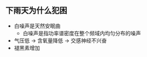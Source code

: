 <!-- 
title: 下雨天犯困
from: web
create: 2018-07-15
tags: whyreason
-->

## 下雨天为什么犯困

- 白噪声是天然安眠曲
  * 白噪声是指功率谱密度在整个频域内均匀分布的噪声
- 气压低 -> 含氧量降低 -> 交感神经不兴奋
- 褪黑素增加